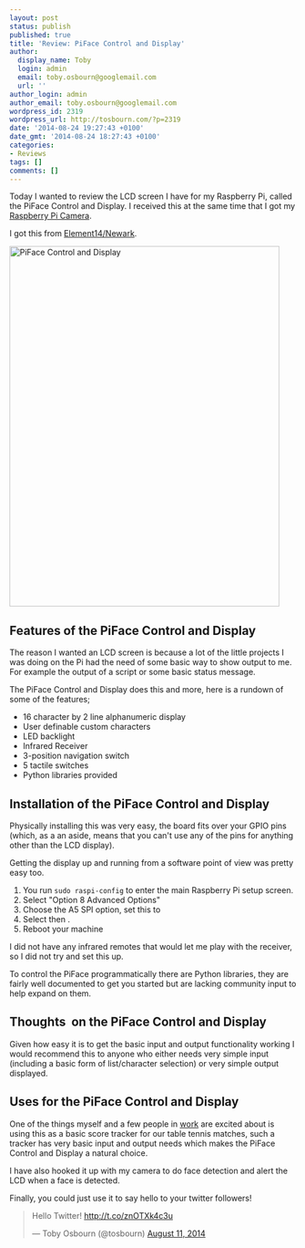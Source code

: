 ```yaml
---
layout: post
status: publish
published: true
title: 'Review: PiFace Control and Display'
author:
  display_name: Toby
  login: admin
  email: toby.osbourn@googlemail.com
  url: ''
author_login: admin
author_email: toby.osbourn@googlemail.com
wordpress_id: 2319
wordpress_url: http://tosbourn.com/?p=2319
date: '2014-08-24 19:27:43 +0100'
date_gmt: '2014-08-24 18:27:43 +0100'
categories:
- Reviews
tags: []
comments: []
---
```

<p>Today I wanted to review the LCD screen I have for my Raspberry Pi, called the PiFace Control and Display. I received this at the same time that I got my <a title="Review: Raspberry Pi Camera Board" href="http://tosbourn.com/review-raspberry-pi-camera-board/">Raspberry Pi Camera</a>.</p>
<p>I got this from <a href="http://canada.newark.com/" target="_blank">Element14/Newark</a>.</p>
<p><a href="http://tosbourn.com/wp-content/uploads/2014/08/2014-08-11-16.33.571.jpg"><img class="aligncenter size-large wp-image-2321" src="http://tosbourn.com/wp-content/uploads/2014/08/2014-08-11-16.33.571-768x1024.jpg" alt="PiFace Control and Display" width="474" height="632" /></a></p>
<h2>Features of the PiFace Control and Display</h2>
<p>The reason I wanted an LCD screen is because a lot of the little projects I was doing on the Pi had the need of some basic way to show output to me. For example the output of a script or some basic status message.</p>
<p>The PiFace Control and Display does this and more, here is a rundown of some of the features;</p>
<ul>
<li>16 character by 2 line alphanumeric display</li>
<li>User definable custom characters</li>
<li>LED backlight</li>
<li>Infrared Receiver</li>
<li>3-position navigation switch</li>
<li>5 tactile switches</li>
<li>Python libraries provided</li>
</ul>
<h2>Installation of the PiFace Control and Display</h2>
<p>Physically installing this was very easy, the board fits over your GPIO pins (which, as a an aside, means that you can't use any of the pins for anything other than the LCD display).</p>
<p>Getting the display up and running from a software point of view was pretty easy too.</p>
<ol>
</ol>
<ol>
<li>You run <code>sudo raspi-config</code> to enter the main Raspberry Pi setup screen.</li>
<li>Select "Option 8 Advanced Options"</li>
<li>Choose the A5 SPI option, set this to</li>
<li>Select then .</li>
<li>Reboot your machine</li>
</ol>
<p>I did not have any infrared remotes that would let me play with the receiver, so I did not try and set this up.</p>
<p>To control the PiFace programmatically there are Python libraries, they are fairly well documented to get you started but are lacking community input to help expand on them.</p>
<h2>Thoughts  on the PiFace Control and Display</h2>
<p>Given how easy it is to get the basic input and output functionality working I would recommend this to anyone who either needs very simple input (including a basic form of list/character selection) or very simple output displayed.</p>
<h2>Uses for the PiFace Control and Display</h2>
<p>One of the things myself and a few people in <a href="http://rumblelabs.com">work</a> are excited about is using this as a basic score tracker for our table tennis matches, such a tracker has very basic input and output needs which makes the PiFace Control and Display a natural choice.</p>
<p>I have also hooked it up with my camera to do face detection and alert the LCD when a face is detected.</p>
<p>Finally, you could just use it to say hello to your twitter followers!</p>
<blockquote class="twitter-tweet" lang="en"><p>Hello Twitter! <a href="http://t.co/znOTXk4c3u">http://t.co/znOTXk4c3u</a></p>
<p>— Toby Osbourn (@tosbourn) <a href="https://twitter.com/tosbourn/statuses/498863607481110530">August 11, 2014</a></p></blockquote>
<p><script src="//platform.twitter.com/widgets.js" async="" charset="utf-8"></script></p>
